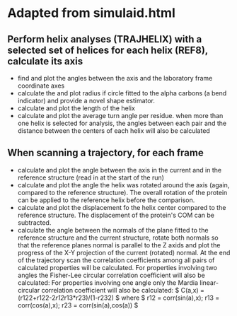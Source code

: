 # Adapted from simulaid.html

## Perform helix analyses (TRAJHELIX) with a selected set of helices for each helix (REF8), calculate its axis
* find and plot the angles between the axis and the laboratory frame coordinate axes
* calculate the and plot radius if circle fitted to the alpha carbons (a bend indicator) and provide a novel shape estimator.
* calculate and plot the length of the helix
* calculate and plot the average turn angle per residue.
when more than one helix is selected for analysis, the angles between each pair and the distance between the centers of each helix will also be calculated
## When scanning a trajectory, for each frame
  * calculate and plot the angle between the axis in the current and in the reference structure (read in at the start of the run)
  * calculate and plot the angle the helix was rotated around the axis (again, compared to the reference structure). The overall rotation of the protein can be applied to the    reference helix before the comparison.
  * calculate and plot the displacement fo the helix center compared to the reference structure. The displacement of the protein's COM can be subtracted.
  * calculate the angle between the normals of the plane fitted to the reference structure and the current structure, rotate both normals so that the reference planes normal is parallel to the Z axids and plot the progress of the X-Y projection of the current (rotated) normal.
At the end of the trajectory scan the correlation coefficients among all pairs of calculated properties will be calculated. For properties involving two angles the Fisher-Lee circular correlation coefficient will also be calculated: For properties involving one angle only the Mardia linear-circular correlation coefficient will also be calculated:
$ C(a,x) = (r122+r122-2*r12*r13*r23)/(1-r232) $
where
$ r12 = corr(sin(a),x);   r13 = corr(cos(a),x);   r23 = corr(sin(a),cos(a)) $
